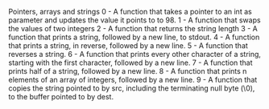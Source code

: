Pointers, arrays and strings
0 - A function that takes a pointer to an int as parameter and updates the
	value it points to to 98.
1 - A  function that swaps the values of two integers
2 - A function that returns the string length
3 - A function that prints a string, followed by a new line, to stdout.
4 - A function that prints a string, in reverse, followed by a new line.
5 - A function that reverses a string.
6 - A function that prints every other character of a string, starting with the
	first character, followed by a new line.
7 - A function that prints half of a string, followed by a new line.
8 - A function that prints n elements of an array of integers, followed by a new
	line.
9 - A function that copies the string pointed to by src, including the
	terminating null byte (\0), to the buffer pointed to by dest.




